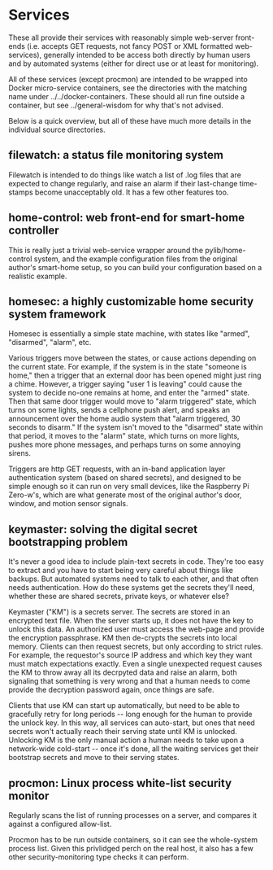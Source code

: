 
# Services

These all provide their services with reasonably simple web-server front-ends
(i.e. accepts GET requests, not fancy POST or XML formatted web-services),
generally intended to be access both directly by human users and by automated
systems (either for direct use or at least for monitoring).

All of these services (except procmon) are intended to be wrapped into Docker
micro-service containers, see the directories with the matching name under
../../docker-containers.  These should all run fine outside a container, but
see ../general-wisdom for why that's not advised.

Below is a quick overview, but all of these have much more details in the
individual source directories.


## filewatch: a status file monitoring system

Filewatch is intended to do things like watch a list of .log files that are
expected to change regularly, and raise an alarm if their last-change
time-stamps become unacceptably old.  It has a few other features too.


## home-control: web front-end for smart-home controller

This is really just a trivial web-service wrapper around the
pylib/home-control system, and the example configuration files from the
original author's smart-home setup, so you can build your configuration based
on a realistic example.


## homesec: a highly customizable home security system framework

Homesec is essentially a simple state machine, with states like "armed",
"disarmed", "alarm", etc.

Various triggers move between the states, or cause actions depending on the
current state.  For example, if the system is in the state "someone is home,"
then a trigger that an external door has been opened might just ring a chime.
However, a trigger saying "user 1 is leaving" could cause the system to decide
no-one remains at home, and enter the "armed" state.  Then that same door
trigger would move to "alarm triggered" state, which turns on some lights,
sends a cellphone push alert, and speaks an announcement over the home audio
system that "alarm triggered, 30 seconds to disarm."  If the system isn't
moved to the "disarmed" state within that period, it moves to the "alarm"
state, which turns on more lights, pushes more phone messages, and perhaps
turns on some annoying sirens.

Triggers are http GET requests, with an in-band application layer
authentication system (based on shared secrets), and designed to be simple
enough so it can run on very small devices, like the Raspberry Pi Zero-w's,
which are what generate most of the original author's door, window, and motion
sensor signals.


## keymaster: solving the digital secret bootstrapping problem

It's never a good idea to include plain-text secrets in code.  They're too
easy to extract and you have to start being very careful about things like
backups.  But automated systems need to talk to each other, and that often
needs authentication.  How do these systems get the secrets they'll need,
whether these are shared secrets, private keys, or whatever else?

Keymaster ("KM") is a secrets server.  The secrets are stored in an encrypted
text file.  When the server starts up, it does not have the key to unlock this
data.  An authorized user must access the web-page and provide the encryption
passphrase.  KM then de-crypts the secrets into local memory.  Clients can
then request secrets, but only according to strict rules.  For example, the
requestor's source IP address and which key they want must match expectations
exactly.  Even a single unexpected request causes the KM to throw away all its
decrpyted data and raise an alarm, both signaling that something is very wrong
and that a human needs to come provide the decryption password again, once
things are safe.

Clients that use KM can start up automatically, but need to be able to
gracefully retry for long periods -- long enough for the human to provide the
unlock key.  In this way, all services can auto-start, but ones that need
secrets won't actually reach their serving state until KM is unlocked.
Unlocking KM is the only manual action a human needs to take upon a
network-wide cold-start -- once it's done, all the waiting services get their
bootstrap secrets and move to their serving states.


## procmon: Linux process white-list security monitor

Regularly scans the list of running processes on a server, and compares it
against a configured allow-list.

Procmon has to be run outside containers, so it can see the whole-system
process list.  Given this privlidged perch on the real host, it also has a few
other security-monitoring type checks it can perform.
